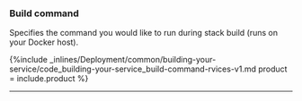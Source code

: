 


### Build command

Specifies the command you would like to run during stack build (runs on your Docker host).



{%include _inlines/Deployment/common/building-your-service/code_building-your-service_build-command-rvices-v1.md  product = include.product %}




* * *

